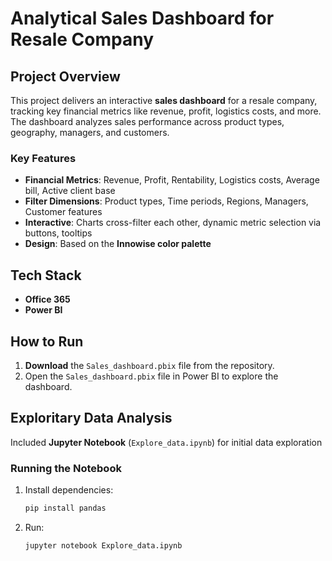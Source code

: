 # Analytical Sales Dashboard for Resale Company

## Project Overview

This project delivers an interactive **sales dashboard** for a resale company, tracking key financial metrics like revenue, profit, logistics costs, and more. The dashboard analyzes sales performance across product types, geography, managers, and customers.

### Key Features

- **Financial Metrics**: Revenue, Profit, Rentability, Logistics costs, Average bill, Active client base
- **Filter Dimensions**: Product types, Time periods, Regions, Managers, Customer features
- **Interactive**: Charts cross-filter each other, dynamic metric selection via buttons, tooltips
- **Design**: Based on the **Innowise color palette**

## Tech Stack

- **Office 365**
- **Power BI**

## How to Run

1. **Download** the `Sales_dashboard.pbix` file from the repository.
2. Open the `Sales_dashboard.pbix` file in Power BI to explore the dashboard.

## Exploritary Data Analysis

Included **Jupyter Notebook** (`Explore_data.ipynb`) for initial data exploration

### Running the Notebook

1. Install dependencies:
   ```bash
   pip install pandas
2. Run:
   ```bash
   jupyter notebook Explore_data.ipynb

